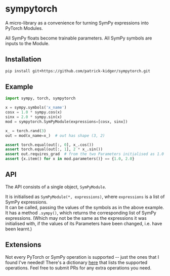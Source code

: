 # sympytorch

A micro-library as a convenience for turning SymPy expressions into PyTorch Modules.

All SymPy floats become trainable parameters. All SymPy symbols are inputs to the Module.

## Installation

```bash
pip install git+https://github.com/patrick-kidger/sympytorch.git
```

## Example

```python
import sympy, torch, sympytorch

x = sympy.symbols('x_name')
cosx = 1.0 * sympy.cos(x)
sinx = 2.0 * sympy.sin(x)
mod = sympytorch.SymPyModule(expressions=[cosx, sinx])

x_ = torch.rand(3)
out = mod(x_name=x_)  # out has shape (3, 2)

assert torch.equal(out[:, 0], x_.cos())
assert torch.equal(out[:, 1], 2 * x_.sin())
assert out.requires_grad  # from the two Parameters initialised as 1.0 and 2.0
assert {x.item() for x in mod.parameters()} == {1.0, 2.0}
```

## API

The API consists of a single object, `SymPyModule`.

It is initialised as `SymPyModule(*, expressions)`, where `expressions` is a list of SymPy expressions.  
It can be called, passing the values of the symbols as in the above example.  
It has a method `.sympy()`, which returns the corresponding list of SymPy expressions. (Which may not be the same as the expressions it was initialised with, if the values of its Parameters have been changed, i.e. have been learnt.)

## Extensions

Not every PyTorch or SymPy operation is supported -- just the ones that I found I've needed! There's a dictionary [here](./sympytorch/sympy_module.py#L12) that lists the supported operations. Feel free to submit PRs for any extra operations you need.
